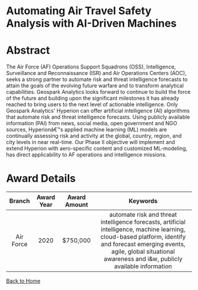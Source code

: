 
Automating Air Travel Safety Analysis with AI-Driven Machines
=============================================================

# Abstract


The Air Force (AF) Operations Support Squadrons (OSS), Intelligence, Surveillance and Reconnaissance (ISR) and Air Operations Centers (AOC), seeks a strong partner to automate risk and threat intelligence forecasts to attain the goals of the evolving future warfare and to transform analytical capabilities. Geospark Analytics looks forward to continue to build the force of the future and building upon the significant milestones it has already reached to bring users to the next level of actionable intelligence. Only Geospark Analytics' Hyperion can offer artificial intelligence (AI) algorithms that automate risk and threat intelligence forecasts. Using publicly available information (PAI) from news, social media, open government and NGO sources, Hyperionâ€™s applied machine learning (ML) models are continually assessing risk and activity at the global, country, region, and city levels in near real-time. Our Phase II objective will implement and extend Hyperion with aero-specific content and customized ML-modeling, has direct applicability to AF operations and intelligence missions.  

# Award Details

|Branch|Award Year|Award Amount|Keywords|
| :---: | :---: | :---: | :---: |
|Air Force|2020|$750,000|automate risk and threat intelligence forecasts, artificial intelligence, machine learning, cloud-based platform, identify and forecast emerging events, agile, global situational awareness and i&w, publicly available information|
  
  


[Back to Home](https://github.com/chrischow/dod_sbir_awards/DJ/#1502)
